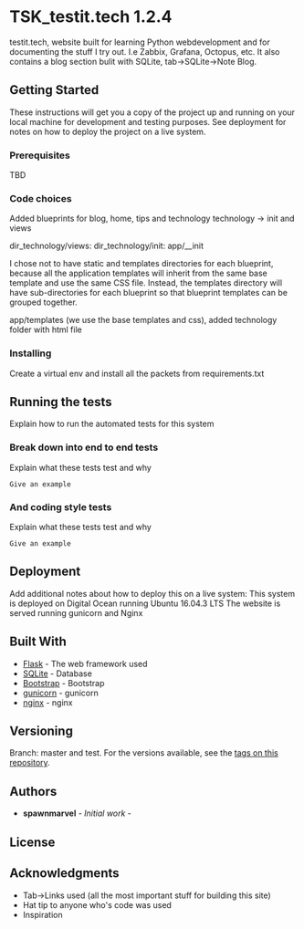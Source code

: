 # TSK_testit.tech 1.2.4

testit.tech, website built for learning Python webdevelopment and
for documenting the stuff I try out. I.e Zabbix, Grafana, Octopus, etc.
It also contains a blog section bulit with SQLite, tab->SQLite->Note Blog.



## Getting Started

These instructions will get you a copy of the project up and running on your local machine for development and testing purposes. See deployment for notes on how to deploy the project on a live system.

### Prerequisites

TBD

### Code choices

Added blueprints for blog, home, tips and technology
technology -> init and views

dir_technology/views:
dir_technology/init:
app/__init

I chose not to have static and templates directories for each blueprint, because all the application templates will inherit from the same base template and use the same CSS file. Instead, the templates directory will have sub-directories for each blueprint so that blueprint templates can be grouped together.

app/templates (we use the base templates and css), added technology folder with html file

### Installing

Create a virtual env and install all the packets from requirements.txt

## Running the tests

Explain how to run the automated tests for this system

### Break down into end to end tests

Explain what these tests test and why

```
Give an example
```

### And coding style tests

Explain what these tests test and why

```
Give an example
```

## Deployment

Add additional notes about how to deploy this on a live system:
This system is deployed on Digital Ocean running Ubuntu 16.04.3 LTS
The website is served running gunicorn and Nginx

## Built With

* [Flask](http://flask.pocoo.org/) - The web framework used
* [SQLite](https://www.sqlite.org/) - Database
* [Bootstrap](https://getbootstrap.com/) - Bootstrap
* [gunicorn](http://gunicorn.org/) - gunicorn
* [nginx](https://www.nginx.com/resources/wiki/) - nginx




## Versioning
Branch: master and test.
For the versions available, see the [tags on this repository](https://github.com/spawnmarvel/TSK_testit.tech). 

## Authors

* **spawnmarvel** - *Initial work* - 


## License


## Acknowledgments

* Tab->Links used (all the most important stuff for building this site)
* Hat tip to anyone who's code was used
* Inspiration








